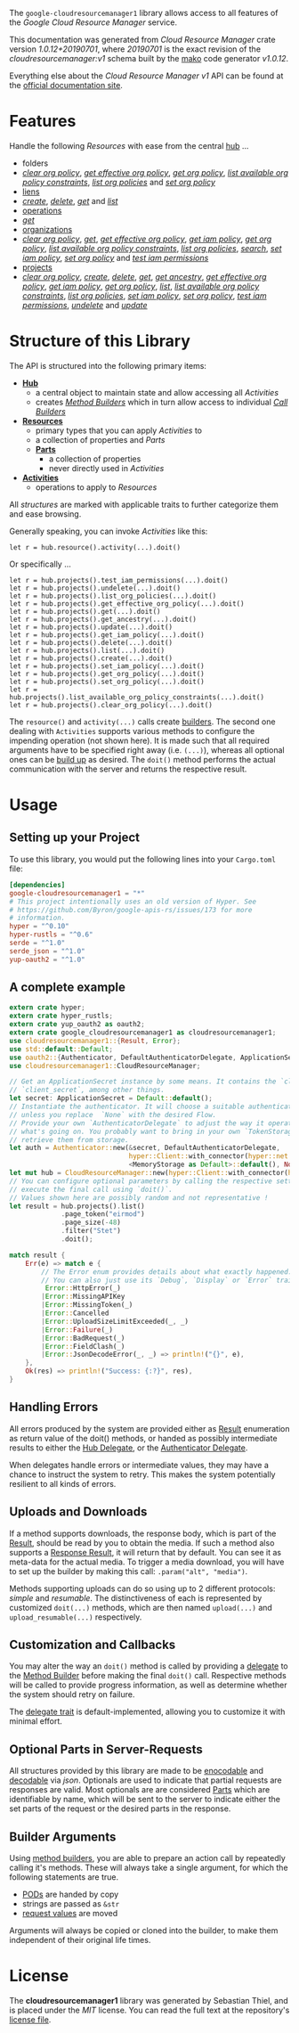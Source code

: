 <!---
DO NOT EDIT !
This file was generated automatically from 'src/mako/api/README.md.mako'
DO NOT EDIT !
-->
The `google-cloudresourcemanager1` library allows access to all features of the *Google Cloud Resource Manager* service.

This documentation was generated from *Cloud Resource Manager* crate version *1.0.12+20190701*, where *20190701* is the exact revision of the *cloudresourcemanager:v1* schema built by the [mako](http://www.makotemplates.org/) code generator *v1.0.12*.

Everything else about the *Cloud Resource Manager* *v1* API can be found at the
[official documentation site](https://cloud.google.com/resource-manager).
# Features

Handle the following *Resources* with ease from the central [hub](https://docs.rs/google-cloudresourcemanager1/1.0.12+20190701/google_cloudresourcemanager1/struct.CloudResourceManager.html) ... 

* folders
 * [*clear org policy*](https://docs.rs/google-cloudresourcemanager1/1.0.12+20190701/google_cloudresourcemanager1/struct.FolderClearOrgPolicyCall.html), [*get effective org policy*](https://docs.rs/google-cloudresourcemanager1/1.0.12+20190701/google_cloudresourcemanager1/struct.FolderGetEffectiveOrgPolicyCall.html), [*get org policy*](https://docs.rs/google-cloudresourcemanager1/1.0.12+20190701/google_cloudresourcemanager1/struct.FolderGetOrgPolicyCall.html), [*list available org policy constraints*](https://docs.rs/google-cloudresourcemanager1/1.0.12+20190701/google_cloudresourcemanager1/struct.FolderListAvailableOrgPolicyConstraintCall.html), [*list org policies*](https://docs.rs/google-cloudresourcemanager1/1.0.12+20190701/google_cloudresourcemanager1/struct.FolderListOrgPolicyCall.html) and [*set org policy*](https://docs.rs/google-cloudresourcemanager1/1.0.12+20190701/google_cloudresourcemanager1/struct.FolderSetOrgPolicyCall.html)
* [liens](https://docs.rs/google-cloudresourcemanager1/1.0.12+20190701/google_cloudresourcemanager1/struct.Lien.html)
 * [*create*](https://docs.rs/google-cloudresourcemanager1/1.0.12+20190701/google_cloudresourcemanager1/struct.LienCreateCall.html), [*delete*](https://docs.rs/google-cloudresourcemanager1/1.0.12+20190701/google_cloudresourcemanager1/struct.LienDeleteCall.html), [*get*](https://docs.rs/google-cloudresourcemanager1/1.0.12+20190701/google_cloudresourcemanager1/struct.LienGetCall.html) and [*list*](https://docs.rs/google-cloudresourcemanager1/1.0.12+20190701/google_cloudresourcemanager1/struct.LienListCall.html)
* [operations](https://docs.rs/google-cloudresourcemanager1/1.0.12+20190701/google_cloudresourcemanager1/struct.Operation.html)
 * [*get*](https://docs.rs/google-cloudresourcemanager1/1.0.12+20190701/google_cloudresourcemanager1/struct.OperationGetCall.html)
* [organizations](https://docs.rs/google-cloudresourcemanager1/1.0.12+20190701/google_cloudresourcemanager1/struct.Organization.html)
 * [*clear org policy*](https://docs.rs/google-cloudresourcemanager1/1.0.12+20190701/google_cloudresourcemanager1/struct.OrganizationClearOrgPolicyCall.html), [*get*](https://docs.rs/google-cloudresourcemanager1/1.0.12+20190701/google_cloudresourcemanager1/struct.OrganizationGetCall.html), [*get effective org policy*](https://docs.rs/google-cloudresourcemanager1/1.0.12+20190701/google_cloudresourcemanager1/struct.OrganizationGetEffectiveOrgPolicyCall.html), [*get iam policy*](https://docs.rs/google-cloudresourcemanager1/1.0.12+20190701/google_cloudresourcemanager1/struct.OrganizationGetIamPolicyCall.html), [*get org policy*](https://docs.rs/google-cloudresourcemanager1/1.0.12+20190701/google_cloudresourcemanager1/struct.OrganizationGetOrgPolicyCall.html), [*list available org policy constraints*](https://docs.rs/google-cloudresourcemanager1/1.0.12+20190701/google_cloudresourcemanager1/struct.OrganizationListAvailableOrgPolicyConstraintCall.html), [*list org policies*](https://docs.rs/google-cloudresourcemanager1/1.0.12+20190701/google_cloudresourcemanager1/struct.OrganizationListOrgPolicyCall.html), [*search*](https://docs.rs/google-cloudresourcemanager1/1.0.12+20190701/google_cloudresourcemanager1/struct.OrganizationSearchCall.html), [*set iam policy*](https://docs.rs/google-cloudresourcemanager1/1.0.12+20190701/google_cloudresourcemanager1/struct.OrganizationSetIamPolicyCall.html), [*set org policy*](https://docs.rs/google-cloudresourcemanager1/1.0.12+20190701/google_cloudresourcemanager1/struct.OrganizationSetOrgPolicyCall.html) and [*test iam permissions*](https://docs.rs/google-cloudresourcemanager1/1.0.12+20190701/google_cloudresourcemanager1/struct.OrganizationTestIamPermissionCall.html)
* [projects](https://docs.rs/google-cloudresourcemanager1/1.0.12+20190701/google_cloudresourcemanager1/struct.Project.html)
 * [*clear org policy*](https://docs.rs/google-cloudresourcemanager1/1.0.12+20190701/google_cloudresourcemanager1/struct.ProjectClearOrgPolicyCall.html), [*create*](https://docs.rs/google-cloudresourcemanager1/1.0.12+20190701/google_cloudresourcemanager1/struct.ProjectCreateCall.html), [*delete*](https://docs.rs/google-cloudresourcemanager1/1.0.12+20190701/google_cloudresourcemanager1/struct.ProjectDeleteCall.html), [*get*](https://docs.rs/google-cloudresourcemanager1/1.0.12+20190701/google_cloudresourcemanager1/struct.ProjectGetCall.html), [*get ancestry*](https://docs.rs/google-cloudresourcemanager1/1.0.12+20190701/google_cloudresourcemanager1/struct.ProjectGetAncestryCall.html), [*get effective org policy*](https://docs.rs/google-cloudresourcemanager1/1.0.12+20190701/google_cloudresourcemanager1/struct.ProjectGetEffectiveOrgPolicyCall.html), [*get iam policy*](https://docs.rs/google-cloudresourcemanager1/1.0.12+20190701/google_cloudresourcemanager1/struct.ProjectGetIamPolicyCall.html), [*get org policy*](https://docs.rs/google-cloudresourcemanager1/1.0.12+20190701/google_cloudresourcemanager1/struct.ProjectGetOrgPolicyCall.html), [*list*](https://docs.rs/google-cloudresourcemanager1/1.0.12+20190701/google_cloudresourcemanager1/struct.ProjectListCall.html), [*list available org policy constraints*](https://docs.rs/google-cloudresourcemanager1/1.0.12+20190701/google_cloudresourcemanager1/struct.ProjectListAvailableOrgPolicyConstraintCall.html), [*list org policies*](https://docs.rs/google-cloudresourcemanager1/1.0.12+20190701/google_cloudresourcemanager1/struct.ProjectListOrgPolicyCall.html), [*set iam policy*](https://docs.rs/google-cloudresourcemanager1/1.0.12+20190701/google_cloudresourcemanager1/struct.ProjectSetIamPolicyCall.html), [*set org policy*](https://docs.rs/google-cloudresourcemanager1/1.0.12+20190701/google_cloudresourcemanager1/struct.ProjectSetOrgPolicyCall.html), [*test iam permissions*](https://docs.rs/google-cloudresourcemanager1/1.0.12+20190701/google_cloudresourcemanager1/struct.ProjectTestIamPermissionCall.html), [*undelete*](https://docs.rs/google-cloudresourcemanager1/1.0.12+20190701/google_cloudresourcemanager1/struct.ProjectUndeleteCall.html) and [*update*](https://docs.rs/google-cloudresourcemanager1/1.0.12+20190701/google_cloudresourcemanager1/struct.ProjectUpdateCall.html)




# Structure of this Library

The API is structured into the following primary items:

* **[Hub](https://docs.rs/google-cloudresourcemanager1/1.0.12+20190701/google_cloudresourcemanager1/struct.CloudResourceManager.html)**
    * a central object to maintain state and allow accessing all *Activities*
    * creates [*Method Builders*](https://docs.rs/google-cloudresourcemanager1/1.0.12+20190701/google_cloudresourcemanager1/trait.MethodsBuilder.html) which in turn
      allow access to individual [*Call Builders*](https://docs.rs/google-cloudresourcemanager1/1.0.12+20190701/google_cloudresourcemanager1/trait.CallBuilder.html)
* **[Resources](https://docs.rs/google-cloudresourcemanager1/1.0.12+20190701/google_cloudresourcemanager1/trait.Resource.html)**
    * primary types that you can apply *Activities* to
    * a collection of properties and *Parts*
    * **[Parts](https://docs.rs/google-cloudresourcemanager1/1.0.12+20190701/google_cloudresourcemanager1/trait.Part.html)**
        * a collection of properties
        * never directly used in *Activities*
* **[Activities](https://docs.rs/google-cloudresourcemanager1/1.0.12+20190701/google_cloudresourcemanager1/trait.CallBuilder.html)**
    * operations to apply to *Resources*

All *structures* are marked with applicable traits to further categorize them and ease browsing.

Generally speaking, you can invoke *Activities* like this:

```Rust,ignore
let r = hub.resource().activity(...).doit()
```

Or specifically ...

```ignore
let r = hub.projects().test_iam_permissions(...).doit()
let r = hub.projects().undelete(...).doit()
let r = hub.projects().list_org_policies(...).doit()
let r = hub.projects().get_effective_org_policy(...).doit()
let r = hub.projects().get(...).doit()
let r = hub.projects().get_ancestry(...).doit()
let r = hub.projects().update(...).doit()
let r = hub.projects().get_iam_policy(...).doit()
let r = hub.projects().delete(...).doit()
let r = hub.projects().list(...).doit()
let r = hub.projects().create(...).doit()
let r = hub.projects().set_iam_policy(...).doit()
let r = hub.projects().get_org_policy(...).doit()
let r = hub.projects().set_org_policy(...).doit()
let r = hub.projects().list_available_org_policy_constraints(...).doit()
let r = hub.projects().clear_org_policy(...).doit()
```

The `resource()` and `activity(...)` calls create [builders][builder-pattern]. The second one dealing with `Activities` 
supports various methods to configure the impending operation (not shown here). It is made such that all required arguments have to be 
specified right away (i.e. `(...)`), whereas all optional ones can be [build up][builder-pattern] as desired.
The `doit()` method performs the actual communication with the server and returns the respective result.

# Usage

## Setting up your Project

To use this library, you would put the following lines into your `Cargo.toml` file:

```toml
[dependencies]
google-cloudresourcemanager1 = "*"
# This project intentionally uses an old version of Hyper. See
# https://github.com/Byron/google-apis-rs/issues/173 for more
# information.
hyper = "^0.10"
hyper-rustls = "^0.6"
serde = "^1.0"
serde_json = "^1.0"
yup-oauth2 = "^1.0"
```

## A complete example

```Rust
extern crate hyper;
extern crate hyper_rustls;
extern crate yup_oauth2 as oauth2;
extern crate google_cloudresourcemanager1 as cloudresourcemanager1;
use cloudresourcemanager1::{Result, Error};
use std::default::Default;
use oauth2::{Authenticator, DefaultAuthenticatorDelegate, ApplicationSecret, MemoryStorage};
use cloudresourcemanager1::CloudResourceManager;

// Get an ApplicationSecret instance by some means. It contains the `client_id` and 
// `client_secret`, among other things.
let secret: ApplicationSecret = Default::default();
// Instantiate the authenticator. It will choose a suitable authentication flow for you, 
// unless you replace  `None` with the desired Flow.
// Provide your own `AuthenticatorDelegate` to adjust the way it operates and get feedback about 
// what's going on. You probably want to bring in your own `TokenStorage` to persist tokens and
// retrieve them from storage.
let auth = Authenticator::new(&secret, DefaultAuthenticatorDelegate,
                              hyper::Client::with_connector(hyper::net::HttpsConnector::new(hyper_rustls::TlsClient::new())),
                              <MemoryStorage as Default>::default(), None);
let mut hub = CloudResourceManager::new(hyper::Client::with_connector(hyper::net::HttpsConnector::new(hyper_rustls::TlsClient::new())), auth);
// You can configure optional parameters by calling the respective setters at will, and
// execute the final call using `doit()`.
// Values shown here are possibly random and not representative !
let result = hub.projects().list()
             .page_token("eirmod")
             .page_size(-48)
             .filter("Stet")
             .doit();

match result {
    Err(e) => match e {
        // The Error enum provides details about what exactly happened.
        // You can also just use its `Debug`, `Display` or `Error` traits
         Error::HttpError(_)
        |Error::MissingAPIKey
        |Error::MissingToken(_)
        |Error::Cancelled
        |Error::UploadSizeLimitExceeded(_, _)
        |Error::Failure(_)
        |Error::BadRequest(_)
        |Error::FieldClash(_)
        |Error::JsonDecodeError(_, _) => println!("{}", e),
    },
    Ok(res) => println!("Success: {:?}", res),
}

```
## Handling Errors

All errors produced by the system are provided either as [Result](https://docs.rs/google-cloudresourcemanager1/1.0.12+20190701/google_cloudresourcemanager1/enum.Result.html) enumeration as return value of 
the doit() methods, or handed as possibly intermediate results to either the 
[Hub Delegate](https://docs.rs/google-cloudresourcemanager1/1.0.12+20190701/google_cloudresourcemanager1/trait.Delegate.html), or the [Authenticator Delegate](https://docs.rs/yup-oauth2/*/yup_oauth2/trait.AuthenticatorDelegate.html).

When delegates handle errors or intermediate values, they may have a chance to instruct the system to retry. This 
makes the system potentially resilient to all kinds of errors.

## Uploads and Downloads
If a method supports downloads, the response body, which is part of the [Result](https://docs.rs/google-cloudresourcemanager1/1.0.12+20190701/google_cloudresourcemanager1/enum.Result.html), should be
read by you to obtain the media.
If such a method also supports a [Response Result](https://docs.rs/google-cloudresourcemanager1/1.0.12+20190701/google_cloudresourcemanager1/trait.ResponseResult.html), it will return that by default.
You can see it as meta-data for the actual media. To trigger a media download, you will have to set up the builder by making
this call: `.param("alt", "media")`.

Methods supporting uploads can do so using up to 2 different protocols: 
*simple* and *resumable*. The distinctiveness of each is represented by customized 
`doit(...)` methods, which are then named `upload(...)` and `upload_resumable(...)` respectively.

## Customization and Callbacks

You may alter the way an `doit()` method is called by providing a [delegate](https://docs.rs/google-cloudresourcemanager1/1.0.12+20190701/google_cloudresourcemanager1/trait.Delegate.html) to the 
[Method Builder](https://docs.rs/google-cloudresourcemanager1/1.0.12+20190701/google_cloudresourcemanager1/trait.CallBuilder.html) before making the final `doit()` call. 
Respective methods will be called to provide progress information, as well as determine whether the system should 
retry on failure.

The [delegate trait](https://docs.rs/google-cloudresourcemanager1/1.0.12+20190701/google_cloudresourcemanager1/trait.Delegate.html) is default-implemented, allowing you to customize it with minimal effort.

## Optional Parts in Server-Requests

All structures provided by this library are made to be [enocodable](https://docs.rs/google-cloudresourcemanager1/1.0.12+20190701/google_cloudresourcemanager1/trait.RequestValue.html) and 
[decodable](https://docs.rs/google-cloudresourcemanager1/1.0.12+20190701/google_cloudresourcemanager1/trait.ResponseResult.html) via *json*. Optionals are used to indicate that partial requests are responses 
are valid.
Most optionals are are considered [Parts](https://docs.rs/google-cloudresourcemanager1/1.0.12+20190701/google_cloudresourcemanager1/trait.Part.html) which are identifiable by name, which will be sent to 
the server to indicate either the set parts of the request or the desired parts in the response.

## Builder Arguments

Using [method builders](https://docs.rs/google-cloudresourcemanager1/1.0.12+20190701/google_cloudresourcemanager1/trait.CallBuilder.html), you are able to prepare an action call by repeatedly calling it's methods.
These will always take a single argument, for which the following statements are true.

* [PODs][wiki-pod] are handed by copy
* strings are passed as `&str`
* [request values](https://docs.rs/google-cloudresourcemanager1/1.0.12+20190701/google_cloudresourcemanager1/trait.RequestValue.html) are moved

Arguments will always be copied or cloned into the builder, to make them independent of their original life times.

[wiki-pod]: http://en.wikipedia.org/wiki/Plain_old_data_structure
[builder-pattern]: http://en.wikipedia.org/wiki/Builder_pattern
[google-go-api]: https://github.com/google/google-api-go-client

# License
The **cloudresourcemanager1** library was generated by Sebastian Thiel, and is placed 
under the *MIT* license.
You can read the full text at the repository's [license file][repo-license].

[repo-license]: https://github.com/Byron/google-apis-rsblob/master/LICENSE.md
